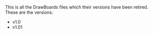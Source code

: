 This is all the DrawBoards files which their versions have been retired. 
  These are the versions: 
* v1.0
* v1.01
